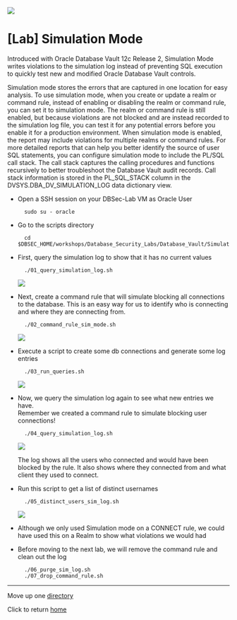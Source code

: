 ![](../../../images/banner_DV.PNG)

# [Lab] Simulation Mode

Introduced with Oracle Database Vault 12c Release 2, Simulation Mode writes violations to the simulation log instead of preventing SQL execution to quickly test new and modified Oracle Database Vault controls.

Simulation mode stores the errors that are captured in one location for easy analysis. To use simulation mode, when you create or update a realm or command rule, instead of enabling or disabling the realm or command rule, you can set it to simulation mode. The realm or command rule is still enabled, but because violations are not blocked and are instead recorded to the simulation log file, you can test it for any potential errors before you enable it for a production environment. When simulation mode is enabled, the report may include violations for multiple realms or command rules. For more detailed reports that can help you better identify the source of user SQL statements, you can configure simulation mode to include the PL/SQL call stack. The call stack captures the calling procedures and functions recursively to better troubleshoot the Database Vault audit records. Call stack information is stored in the PL_SQL_STACK column in the DVSYS.DBA_DV_SIMULATION_LOG data dictionary view.


- Open a SSH session on your DBSec-Lab VM as Oracle User

        sudo su - oracle

- Go to the scripts directory

        cd $DBSEC_HOME/workshops/Database_Security_Labs/Database_Vault/Simulation_Mode

- First, query the simulation log to show that it has no current values

        ./01_query_simulation_log.sh

    ![](../images/DV_008.PNG)

- Next, create a command rule that will simulate blocking all connections to the database. This is an easy way for us to identify who is connecting and where they are connecting from.    
    
        ./02_command_rule_sim_mode.sh
    
    ![](../images/DV_009.PNG)

- Execute a script to create some db connections and generate some log entries

        ./03_run_queries.sh

    ![](../images/DV_010.PNG)

- Now, we query the simulation log again to see what new entries we have.<br>
Remember we created a command rule to simulate blocking user connections!

        ./04_query_simulation_log.sh

    ![](../images/DV_011.PNG)

    The log shows all the users who connected and would have been blocked by the rule. It also shows where they connected from and what client they used to connect. 

- Run this script to get a list of distinct usernames

        ./05_distinct_users_sim_log.sh

    ![](../images/DV_012.PNG)

- Although we only used Simulation mode on a CONNECT rule, we could have used this on a Realm to show what violations we would had

- Before moving to the next lab, we will remove the command rule and clean out the log

        ./06_purge_sim_log.sh
        ./07_drop_command_rule.sh

---
Move up one [directory](../README.md)

Click to return [home](/README.md)
